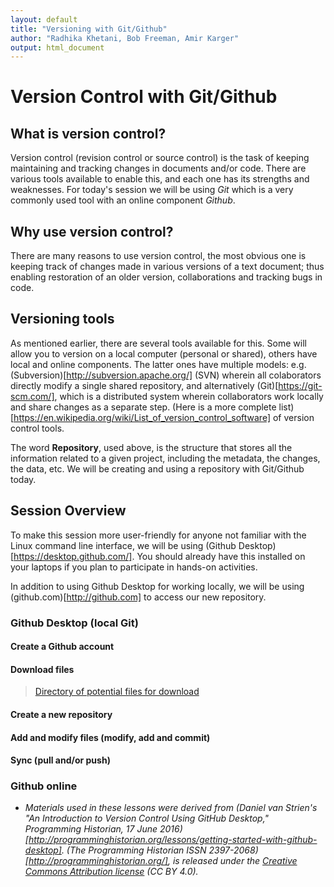 ```yaml
---
layout: default
title: "Versioning with Git/Github"
author: "Radhika Khetani, Bob Freeman, Amir Karger"
output: html_document
---
```


# Version Control with Git/Github

## What is version control?

Version control (revision control or source control) is the task of keeping maintaining and tracking changes in documents and/or code. There are various tools available to enable this, and each one has its strengths and weaknesses. For today's session we will be using *Git* which is a very commonly used tool with an online component *Github*. 

## Why use version control?

There are many reasons to use version control, the most obvious one is keeping track of changes made in various versions of a text document; thus enabling restoration of an older version, collaborations and tracking bugs in code.

## Versioning tools

As mentioned earlier, there are several tools available for this. Some will allow you to version on a local computer (personal or shared), others have local and online components. The latter ones have multiple models: e.g. (Subversion)[http://subversion.apache.org/] (SVN) wherein all colaborators directly modify a single shared repository, and alternatively (Git)[https://git-scm.com/], which is a distributed system wherein collaborators work locally and share changes as a separate step. (Here is a more complete list)[https://en.wikipedia.org/wiki/List_of_version_control_software] of version control tools.

The word **Repository**, used above, is the structure that stores all the information related to a given project, including the metadata, the changes, the data, etc. We will be creating and using a repository with Git/Github today.

## Session Overview

To make this session more user-friendly for anyone not familiar with the Linux command line interface, we will be using (Github Desktop)[https://desktop.github.com/]. You should already have this installed on your laptops if you plan to participate in hands-on activities. 

In addition to using Github Desktop for working locally, we will be using (github.com)[http://github.com] to access our new repository.

### Github Desktop (local Git)

#### Create a Github account

#### Download files
> [Directory of potential files for download](https://github.com/IQSS/datafest/tree/master/versioning/data)

#### Create a new repository

#### Add and modify files (modify, add and commit)

#### Sync (pull and/or push)

### Github online

* *Materials used in these lessons were derived from (Daniel van Strien's "An Introduction to Version Control Using GitHub Desktop," Programming Historian, 17 June 2016)[http://programminghistorian.org/lessons/getting-started-with-github-desktop]. (The Programming Historian ISSN 2397-2068)[http://programminghistorian.org/], is released under the [Creative Commons Attribution license](https://creativecommons.org/licenses/by/4.0/) (CC BY 4.0).*
